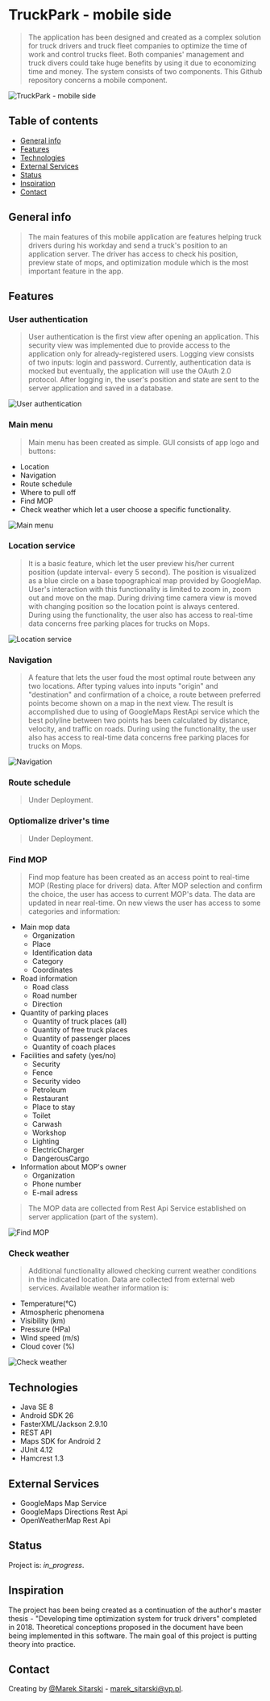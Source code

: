 # TruckPark - mobile side
> The application has been designed and created as a complex solution for truck drivers and truck fleet companies to optimize the time of work and control trucks fleet. Both companies' management and truck divers could take huge benefits by using it due to economizing time and money. The system consists of two components. This Github repository concerns a mobile component.

![TruckPark - mobile side](./app/docs/system_schema.png)

## Table of contents
* [General info](#general-info)
* [Features](#features)
* [Technologies](#technologies)
* [External Services](#external-Services)
* [Status](#status)
* [Inspiration](#inspiration)
* [Contact](#contact)

## General info
> The main features of this mobile application are features helping truck drivers during his workday and send a truck's position to an application server. The driver has access to check his position, preview state of mops, and optimization module which is the most important feature in the app.

## Features
### User authentication
> User authentication is the first view after opening an application. This security view was implemented due to provide access to the application only for already-registered users. Logging view consists of two inputs: login and password. Currently, authentication data is mocked but eventually, the application will use the OAuth 2.0 protocol. After logging in, the user's position and state are sent to the server application and saved in a database.

![User authentication](./app/docs/user_authentication.jpg)

### Main menu
> Main menu has been created as simple. GUI consists of app logo and buttons: 
* Location
* Navigation
* Route schedule
* Where to pull off
* Find MOP
* Check weather
which let a user choose a specific functionality.

![Main menu](./app/docs/main_menu.jpg)

### Location service
> It is a basic feature, which let the user preview his/her current position (update interval- every 5 second). The position is visualized as a blue circle on a base topographical map provided by GoogleMap. User's interaction with this functionality is limited to zoom in, zoom out and move on the map. During driving time camera view is moved with changing position so the location point is always centered. During using the functionality, the user also has access to real-time data concerns free parking places for trucks on Mops. 

![Location service](./app/docs/location_service.jpg)

### Navigation
> A feature that lets the user foud the most optimal route between any two locations. After typing values into inputs "origin" and "destination" and confirmation of a choice, a route between preferred points become shown on a map in the next view. The result is accomplished due to using of GoogleMaps RestApi service which the best polyline between two points has been calculated by distance, velocity, and traffic on roads. During using the functionality, the user also has access to real-time data concerns free parking places for trucks on Mops.

![Navigation](./app/docs/navigation.jpg)
     
### Route schedule
> Under Deployment.

### Optiomalize driver's time
> Under Deployment.

### Find MOP
> Find mop feature has been created as an access point to real-time MOP (Resting place for drivers) data. After MOP selection and confirm the choice, the user has access to current MOP's data. The data are updated in near real-time. On new views the user has access to some categories and information:
* Main mop data
	* Organization
	* Place
	* Identification data
	* Category
	* Coordinates	
* Road information
	* Road class
	* Road number
	* Direction
* Quantity of parking places
	* Quantity of truck places (all)
	* Quantity of free truck places
	* Quantity of passenger places 
	* Quantity of coach places 
* Facilities and safety (yes/no)
	* Security
	* Fence
	* Security video
	* Petroleum
	* Restaurant
	* Place to stay
	* Toilet
	* Carwash
	* Workshop
	* Lighting
	* ElectricCharger
	* DangerousCargo
* Information about MOP's owner
	* Organization
	* Phone number
	* E-mail adress
> The MOP data are collected from Rest Api Service established on server application (part of the system).

![Find MOP](./app/docs/mop_data.jpg)

### Check weather
> Additional functionality allowed checking current weather conditions in the indicated location. Data are collected from external web services. Available weather information is: 
* Temperature(°C)
* Atmospheric phenomena
* Visibility (km)
* Pressure (HPa)
* Wind speed (m/s)
* Cloud cover (%)

![Check weather](./app/docs/weather.jpg)

## Technologies
* Java SE 8
* Android SDK 26
* FasterXML/Jackson 2.9.10
* REST API
* Maps SDK for Android 2
* JUnit 4.12
* Hamcrest 1.3

## External Services	
* GoogleMaps Map Service 
* GoogleMaps Directions Rest Api
* OpenWeatherMap Rest Api

## Status
Project is: _in_progress_.

## Inspiration
The project has been being created as a continuation of the author's master thesis - "Developing time optimization system for truck drivers" completed in 2018. Theoretical conceptions proposed in the document have been being implemented in this software. The main goal of this project is putting theory into practice.

## Contact
Creating by [@Marek Sitarski](https://pl.linkedin.com/in/marek-sitarski) - marek_sitarski@vp.pl. 


